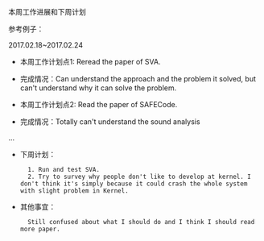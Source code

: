 本周工作进展和下周计划

参考例子：

2017.02.18~2017.02.24

- 本周工作计划点1: Reread the paper of SVA.

- 完成情况：Can understand the approach and the problem it solved, but can't understand why it can solve the problem. 

- 本周工作计划点2: Read the paper of SAFECode. 

- 完成情况：Totally can't understand the sound analysis

...

- 下周计划：

		1. Run and test SVA.
		2. Try to survey why people don't like to develop at kernel. I don't think it's simply because it could crash the whole system with slight problem in Kernel.


- 其他事宜：

		Still confused about what I should do and I think I should read more paper.

